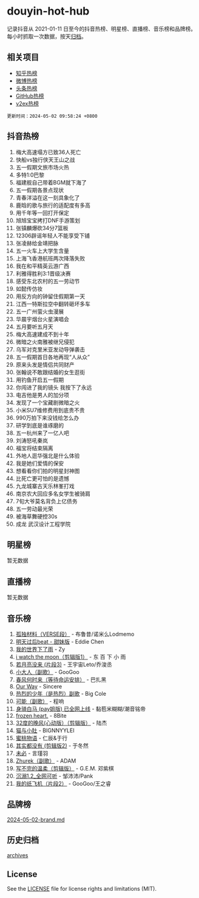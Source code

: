 # douyin-hot-hub

记录抖音从 2021-01-11 日至今的抖音热榜、明星榜、直播榜、音乐榜和品牌榜。每小时抓取一次数据，按天[归档](archives)。

## 相关项目

- [知乎热榜](https://github.com/lonnyzhang423/zhihu-hot-hub)
- [微博热榜](https://github.com/lonnyzhang423/weibo-hot-hub)
- [头条热榜](https://github.com/lonnyzhang423/toutiao-hot-hub)
- [GitHub热榜](https://github.com/lonnyzhang423/github-hot-hub)
- [v2ex热榜](https://github.com/lonnyzhang423/v2ex-hot-hub)


`更新时间：2024-05-02 09:58:24 +0800`

## 抖音热榜

1. 梅大高速塌方已致36人死亡
1. 快船vs独行侠天王山之战
1. 五一假期文旅市场火热
1. 多特1:0巴黎
1. 福建舰自己带着BGM就下海了
1. 五一假期各景点现状
1. 青春洋溢在这一刻具象化了
1. 鹿晗的歌与旅行的适配度有多高
1. 用千年等一回打开保定
1. 旭旭宝宝拷打DNF手游策划
1. 张镇麟爆砍34分7篮板
1. 12306辟谣年轻人不能享受下铺
1. 张凌赫给金靖把脉
1. 五一火车上大学生含量
1. 上海飞香港航班两次降落失败
1. 我在和平精英云游广西
1. 利雅得胜利3:1晋级决赛
1. 感受东北农村的五一劳动节
1. 如懿传仿妆
1. 用反方向的钟留住假期第一天
1. 江西一特斯拉空中翻转砸坏多车
1. 五一广州萤火虫漫展
1. 华晨宇烟台火星演唱会
1. 五月要听五月天
1. 梅大高速建成不到十年
1. 微暗之火南雅被继兄侵犯
1. 乌军对克里米亚发动导弹袭击
1. 五一假期首日各地再现“人从众”
1. 原来头发是情侣共同财产
1. 张翰说不敢跟结婚的女生逛街
1. 用钓鱼开启五一假期
1. 你闯进了我的镜头 我按下了永远
1. 电吉他是男人的加分项
1. 发现了一个宝藏剧微暗之火
1. 小米SU7维修费用到底贵不贵
1. 990万拍下来没钱给怎么办
1. 研学到底是谁琢磨的
1. 五一杭州来了一亿人吧
1. 刘涛怒吼秦岚
1. 福宝将结束隔离
1. 外地人逛华强北是什么体验
1. 我是她们爱情的保安
1. 想看看你们拍的明星封神图
1. 比死亡更可怕的是遗憾
1. 九龙城寨古天乐林峯打戏
1. 南京农大回应多名女学生被骑肩
1. 7旬大爷莫名背负上亿债务
1. 五一劳动最光荣
1. 被海草舞硬控30s
1. 成龙 武汉设计工程学院

## 明星榜

暂无数据

## 直播榜

暂无数据

## 音乐榜

1. [孤独材料（VERSE段）](https://sf3-cdn-tos.douyinstatic.com/obj/tos-cn-ve-2774/ocX7glDNHYlwFeYrGQfBZoThtvPWy8tCCEBGKQ) - 布鲁昔/诺米么Lodmemo
1. [明天过后beat - 甜妹版](https://sf3-cdn-tos.douyinstatic.com/obj/tos-cn-ve-2774/osMLYeeoMm04CZyaI91XUDF8OzLRLgePKALGHI) - Eddie Chen
1. [我的世界下了雨](https://sf5-hl-cdn-tos.douyinstatic.com/obj/tos-cn-ve-2774/o85sBiwXIByH9bWIMAEEOoiQ1o1m9Afn15BspE) - Zy
1. [i watch the moon（剪辑版1）](https://sf5-hl-cdn-tos.douyinstatic.com/obj/tos-cn-ve-2774/o0I9mSChzHZANMJIEBfkCQzzg6N5WAcVtqft9P) - 东 百 下 小 雨
1. [若月亮没来 (片段3)](https://sf5-hl-cdn-tos.douyinstatic.com/obj/tos-cn-ve-2774/okfyEUsGW1B1ovJi5JiN9IjvAT2lMwA054GoEB) - 王宇宙Leto/乔浚丞
1. [小大人（副歌）](https://sf5-hl-cdn-tos.douyinstatic.com/obj/tos-cn-ve-2774/oIhaDwehWhLFsVIG7QIICLLazDNGJAGg5geeb4) - GooGoo
1. [春风何时来（等待命运安排）](https://sf5-hl-cdn-tos.douyinstatic.com/obj/tos-cn-ve-2774/oICBNbD3gelMfB4WgiD1KI2jQtXZE2FgHLwtsl) - 巴扎黑
1. [Our Way](https://sf5-hl-cdn-tos.douyinstatic.com/obj/tos-cn-ve-2774/o8tPEkQgQNCe0DPeFwZzYrbqLlnzBBrYidWkEZ) - Sincere
1. [热烈的少年（是热烈）副歌](https://sf5-hl-cdn-tos.douyinstatic.com/obj/tos-cn-ve-2774/owVNI0CLDAUMtSz6TEYvfFBFL4UDFFhLfgK8fa) - Big Cole
1. [可能（副歌）](https://sf3-cdn-tos.douyinstatic.com/obj/tos-cn-ve-2774/cde1731888894259b333569393c2fb51) - 程响
1. [身骑白马 (pay姐版) 已全网上线](https://sf3-cdn-tos.douyinstatic.com/obj/tos-cn-ve-2774/oQLO5ZgLsFkaDhdIIveF2zUCgfweY0gWaH4AQG) - 黏苞米糊糊/潮音铭帝
1. [frozen heart.](https://sf5-hl-cdn-tos.douyinstatic.com/obj/tos-cn-ve-2774/oIIWJfyjIACZA9zQMtnJ6hQQhFC4vhCupoRBsO) - 8Bite
1. [32度的晚风(心动版）（剪辑版）](https://sf5-hl-cdn-tos.douyinstatic.com/obj/tos-cn-ve-2774/owNyabsyWdzUulxhoJfK8IBXgp0UMQAHpvGh2B) - 陆杰
1. [猫与小肚](https://sf5-hl-cdn-tos.douyinstatic.com/obj/tos-cn-ve-2774/osZeoClMECgK8DYl6VebABgbchEtPYQjZEnRtd) - BIGNNYYLEI
1. [蜜桃物语](https://sf5-hl-cdn-tos.douyinstatic.com/obj/tos-cn-ve-2774/oIhOSCZtIACtYU4XQkngiW9kCBfVD1Fz9IYeqL) - 仁辰&于行
1. [其实都没有 (剪辑版2)](https://sf6-cdn-tos.douyinstatic.com/obj/tos-cn-ve-2774/oEBNQenHZtBhxYjGgUDQk0BCHTigQafgFlbQ7k) - 于冬然
1. [未必](https://sf5-hl-cdn-tos.douyinstatic.com/obj/tos-cn-ve-2774/ogntQMFnKQDZUgTCYuJgfLEtleYZZFxBQqhhFB) - 言瑾羽
1. [Zhurek（副歌）](https://sf5-hl-cdn-tos.douyinstatic.com/obj/tos-cn-ve-2774/ooQm8FBZQDlf0btEYgVpCcSCQfrdJGBEKZYBGS) - ADAM
1. [写不完的温柔（剪辑版）](https://sf5-hl-cdn-tos.douyinstatic.com/obj/tos-cn-ve-2774/oYBzzZQJ233GfwkemJJffAIWgeIYrjZfWhHTcG) - G.E.M. 邓紫棋
1. [沉溺1.2_全网可听](https://sf3-cdn-tos.douyinstatic.com/obj/tos-cn-ve-2774/ok2QoiBqsWAX9McZmWiI9gAB0EzwD4Xj6yfmtH) - 邹沛沛/Pank
1. [我的纸飞机（片段2）](https://sf5-hl-cdn-tos.douyinstatic.com/obj/tos-cn-ve-2774/oM2ZrKcg2CD5AeRB2gkeXOFB1IxAGJdZPazYHf) - GooGoo/王之睿

## 品牌榜

[2024-05-02-brand.md](archives/2024-05-02-brand.md)

## 历史归档

[archives](archives)

## License

See the [LICENSE](LICENSE) file for license rights and limitations (MIT).
